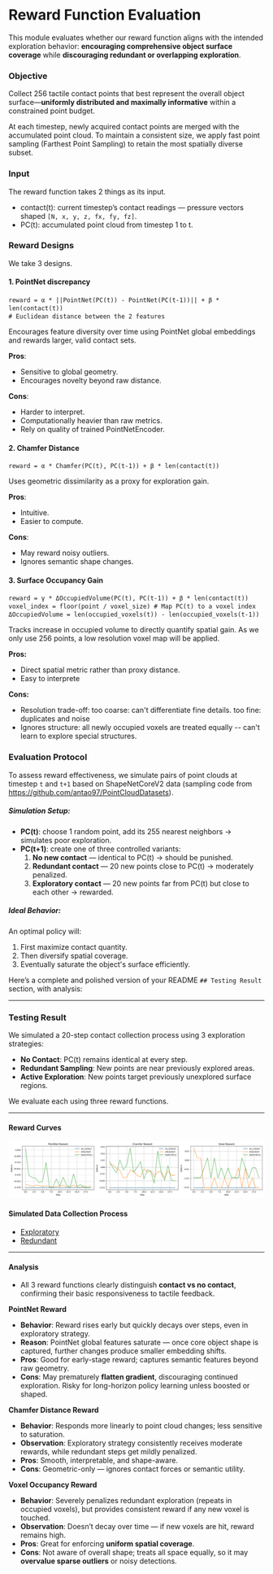 # Reward Function Evaluation

This module evaluates whether our reward function aligns with the intended exploration behavior: **encouraging comprehensive object surface coverage** while **discouraging redundant or overlapping exploration**.

### Objective

Collect 256 tactile contact points that best represent the overall object surface—**uniformly distributed and maximally informative** within a constrained point budget.

At each timestep, newly acquired contact points are merged with the accumulated point cloud. To maintain a consistent size, we apply fast point sampling (Farthest Point Sampling) to retain the most spatially diverse subset.

### Input

The reward function takes 2 things as its input.

* contact(t): current timestep’s contact readings — pressure vectors shaped `[N, x, y, z, fx, fy, fz]`.
* PC(t): accumulated point cloud from timestep 1 to t.



### Reward Designs

We take 3 designs.

#### 1. PointNet discrepancy

```
reward = α * ||PointNet(PC(t)) - PointNet(PC(t-1))|| + β * len(contact(t))
# Euclidean distance between the 2 features
```

Encourages feature diversity over time using PointNet global embeddings and rewards larger, valid contact sets.

**Pros**:

- Sensitive to global geometry.
- Encourages novelty beyond raw distance.

**Cons**:

- Harder to interpret.
- Computationally heavier than raw metrics.
- Rely on quality of trained PointNetEncoder.

#### 2. Chamfer Distance

```
reward = α * Chamfer(PC(t), PC(t-1)) + β * len(contact(t))
```

Uses geometric dissimilarity as a proxy for exploration gain.

**Pros**:

- Intuitive.
- Easier to compute.

**Cons**:

- May reward noisy outliers.
- Ignores semantic shape changes.

#### 3. Surface Occupancy Gain

```
reward = γ * ΔOccupiedVolume(PC(t), PC(t-1)) + β * len(contact(t))
voxel_index = floor(point / voxel_size) # Map PC(t) to a voxel index
ΔOccupiedVolume = len(occupied_voxels(t)) - len(occupied_voxels(t-1))
```

Tracks increase in occupied volume to directly quantify spatial gain. As we only use 256 points, a low resolution voxel map will be applied.

**Pros:**

* Direct spatial metric rather than proxy distance.
* Easy to interprete

**Cons:**

* Resolution trade-off: too coarse: can't differentiate fine details. too fine: duplicates and noise
* Ignores structure: all newly occupied voxels are treated equally -- can't learn to explore special structures.



### Evaluation Protocol

To assess reward effectiveness, we simulate pairs of point clouds at timestep `t` and `t+1` based on ShapeNetCoreV2 data (sampling code from https://github.com/antao97/PointCloudDatasets).

##### Simulation Setup:

- **PC(t)**: choose 1 random point, add its 255 nearest neighbors → simulates poor exploration.
- **PC(t+1)**: create one of three controlled variants:
  1. **No new contact** — identical to PC(t) → should be punished.
  2. **Redundant contact** — 20 new points close to PC(t) → moderately penalized.
  3. **Exploratory contact** — 20 new points far from PC(t) but close to each other → rewarded.

##### Ideal Behavior:

An optimal policy will:

1. First maximize contact quantity.
2. Then diversify spatial coverage.
3. Eventually saturate the object's surface efficiently.


Here’s a complete and polished version of your README `## Testing Result` section, with analysis:

---

### Testing Result

We simulated a 20-step contact collection process using 3 exploration strategies:

- **No Contact**: PC(t) remains identical at every step.
- **Redundant Sampling**: New points are near previously explored areas.
- **Active Exploration**: New points target previously unexplored surface regions.

We evaluate each using three reward functions.

---

#### Reward Curves

![Reward Comparison](plots_pc/reward_comparison.png)

#### Simulated Data Collection Process

- [Exploratory](plots_pc/exploratory.gif)  
- [Redundant](plots_pc/redundant.gif)

---

#### Analysis

- All 3 reward functions clearly distinguish **contact vs no contact**, confirming their basic responsiveness to tactile feedback.
  
**PointNet Reward**
- **Behavior**: Reward rises early but quickly decays over steps, even in exploratory strategy.
- **Reason**: PointNet global features saturate — once core object shape is captured, further changes produce smaller embedding shifts.
- **Pros**: Good for early-stage reward; captures semantic features beyond raw geometry.
- **Cons**: May prematurely **flatten gradient**, discouraging continued exploration. Risky for long-horizon policy learning unless boosted or shaped.
  
**Chamfer Distance Reward**
- **Behavior**: Responds more linearly to point cloud changes; less sensitive to saturation.
- **Observation**: Exploratory strategy consistently receives moderate rewards, while redundant steps get mildly penalized.
- **Pros**: Smooth, interpretable, and shape-aware.
- **Cons**: Geometric-only — ignores contact forces or semantic utility.
  
**Voxel Occupancy Reward**
- **Behavior**: Severely penalizes redundant exploration (repeats in occupied voxels), but provides consistent reward if any new voxel is touched.
- **Observation**: Doesn’t decay over time — if new voxels are hit, reward remains high.
- **Pros**: Great for enforcing **uniform spatial coverage**.
- **Cons**: Not aware of overall shape; treats all space equally, so it may **overvalue sparse outliers** or noisy detections.

